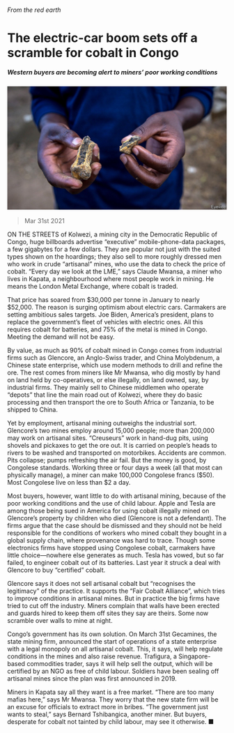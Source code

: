 ###### From the red earth

# The electric-car boom sets off a scramble for cobalt in Congo 

##### Western buyers are becoming alert to miners’ poor working conditions 

![image](images/20210403_fnp503.jpg) 

> Mar 31st 2021 

ON THE STREETS of Kolwezi, a mining city in the Democratic Republic of Congo, huge billboards advertise “executive” mobile-phone-data packages, a few gigabytes for a few dollars. They are popular not just with the suited types shown on the hoardings; they also sell to more roughly dressed men who work in crude “artisanal” mines, who use the data to check the price of cobalt. “Every day we look at the LME,” says Claude Mwansa, a miner who lives in Kapata, a neighbourhood where most people work in mining. He means the London Metal Exchange, where cobalt is traded.

That price has soared from $30,000 per tonne in January to nearly $52,000. The reason is surging optimism about electric cars. Carmakers are setting ambitious sales targets. Joe Biden, America’s president, plans to replace the government’s fleet of vehicles with electric ones. All this requires cobalt for batteries, and 75% of the metal is mined in Congo. Meeting the demand will not be easy.


By value, as much as 90% of cobalt mined in Congo comes from industrial firms such as Glencore, an Anglo-Swiss trader, and China Molybdenum, a Chinese state enterprise, which use modern methods to drill and refine the ore. The rest comes from miners like Mr Mwansa, who dig mostly by hand on land held by co-operatives, or else illegally, on land owned, say, by industrial firms. They mainly sell to Chinese middlemen who operate “depots” that line the main road out of Kolwezi, where they do basic processing and then transport the ore to South Africa or Tanzania, to be shipped to China.

Yet by employment, artisanal mining outweighs the industrial sort. Glencore’s two mines employ around 15,000 people; more than 200,000 may work on artisanal sites. “Creuseurs” work in hand-dug pits, using shovels and pickaxes to get the ore out. It is carried on people’s heads to rivers to be washed and transported on motorbikes. Accidents are common. Pits collapse; pumps refreshing the air fail. But the money is good, by Congolese standards. Working three or four days a week (all that most can physically manage), a miner can make 100,000 Congolese francs ($50). Most Congolese live on less than $2 a day.

Most buyers, however, want little to do with artisanal mining, because of the poor working conditions and the use of child labour. Apple and Tesla are among those being sued in America for using cobalt illegally mined on Glencore’s property by children who died (Glencore is not a defendant). The firms argue that the case should be dismissed and they should not be held responsible for the conditions of workers who mined cobalt they bought in a global supply chain, where provenance was hard to trace. Though some electronics firms have stopped using Congolese cobalt, carmakers have little choice—nowhere else generates as much. Tesla has vowed, but so far failed, to engineer cobalt out of its batteries. Last year it struck a deal with Glencore to buy “certified” cobalt.

Glencore says it does not sell artisanal cobalt but “recognises the legitimacy” of the practice. It supports the “Fair Cobalt Alliance”, which tries to improve conditions in artisanal mines. But in practice the big firms have tried to cut off the industry. Miners complain that walls have been erected and guards hired to keep them off sites they say are theirs. Some now scramble over walls to mine at night.

Congo’s government has its own solution. On March 31st Gecamines, the state mining firm, announced the start of operations of a state enterprise with a legal monopoly on all artisanal cobalt. This, it says, will help regulate conditions in the mines and also raise revenue. Trafigura, a Singapore-based commodities trader, says it will help sell the output, which will be certified by an NGO as free of child labour. Soldiers have been sealing off artisanal mines since the plan was first announced in 2019.

Miners in Kapata say all they want is a free market. “There are too many mafias here,” says Mr Mwansa. They worry that the new state firm will be an excuse for officials to extract more in bribes. “The government just wants to steal,” says Bernard Tshibangica, another miner. But buyers, desperate for cobalt not tainted by child labour, may see it otherwise. ■

